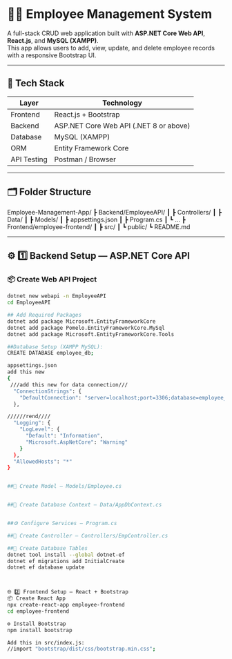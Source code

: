 # 🧑‍💼 Employee Management System

A full-stack CRUD web application built with **ASP.NET Core Web API**, **React.js**, and **MySQL (XAMPP)**.  
This app allows users to add, view, update, and delete employee records with a responsive Bootstrap UI.

---

## 🚀 Tech Stack

| Layer | Technology |
|-------|-------------|
| Frontend | React.js + Bootstrap |
| Backend | ASP.NET Core Web API (.NET 8 or above) |
| Database | MySQL (XAMPP) |
| ORM | Entity Framework Core |
| API Testing | Postman / Browser |

---

## 🗂️ Folder Structure

Employee-Management-App/
┣ Backend/EmployeeAPI/
┃ ┣ Controllers/
┃ ┣ Data/
┃ ┣ Models/
┃ ┣ appsettings.json
┃ ┣ Program.cs
┃ ┗ ...
┣ Frontend/employee-frontend/
┃ ┣ src/
┃ ┗ public/
┗ README.md



---

## ⚙️ 1️⃣ Backend Setup — ASP.NET Core API

### 📦 Create Web API Project
```bash
dotnet new webapi -n EmployeeAPI
cd EmployeeAPI

## Add Required Packages
dotnet add package Microsoft.EntityFrameworkCore
dotnet add package Pomelo.EntityFrameworkCore.MySql
dotnet add package Microsoft.EntityFrameworkCore.Tools

##Database Setup (XAMPP MySQL):
CREATE DATABASE employee_db;

appsettings.json
add this new 
{
 ///add this new for data connection///
  "ConnectionStrings": {
    "DefaultConnection": "server=localhost;port=3306;database=employee_db;user=root;password=;"
  },

//////rend////
  "Logging": {
    "LogLevel": {
      "Default": "Information",
      "Microsoft.AspNetCore": "Warning"
    }
  },
  "AllowedHosts": "*"
}


##🧠 Create Model — Models/Employee.cs


##🧩 Create Database Context — Data/AppDbContext.cs


##⚙️ Configure Services — Program.cs

##🧾 Create Controller — Controllers/EmpController.cs

##🧱 Create Database Tables
dotnet tool install --global dotnet-ef
dotnet ef migrations add InitialCreate
dotnet ef database update



🌐 2️⃣ Frontend Setup — React + Bootstrap
📦 Create React App
npx create-react-app employee-frontend
cd employee-frontend

⚙️ Install Bootstrap
npm install bootstrap

Add this in src/index.js:
//import "bootstrap/dist/css/bootstrap.min.css";

